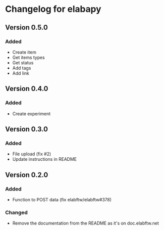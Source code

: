 # Changelog for elabapy

## Version 0.5.0

### Added

* Create item
* Get items types
* Get status
* Add tags
* Add link

## Version 0.4.0

### Added

* Create experiment

## Version 0.3.0

### Added

* File upload (fix #2)
* Update instructions in README

## Version 0.2.0

### Added

* Function to POST data (fix elabftw/elabftw#378)

### Changed

* Remove the documentation from the README as it's on doc.elabftw.net
